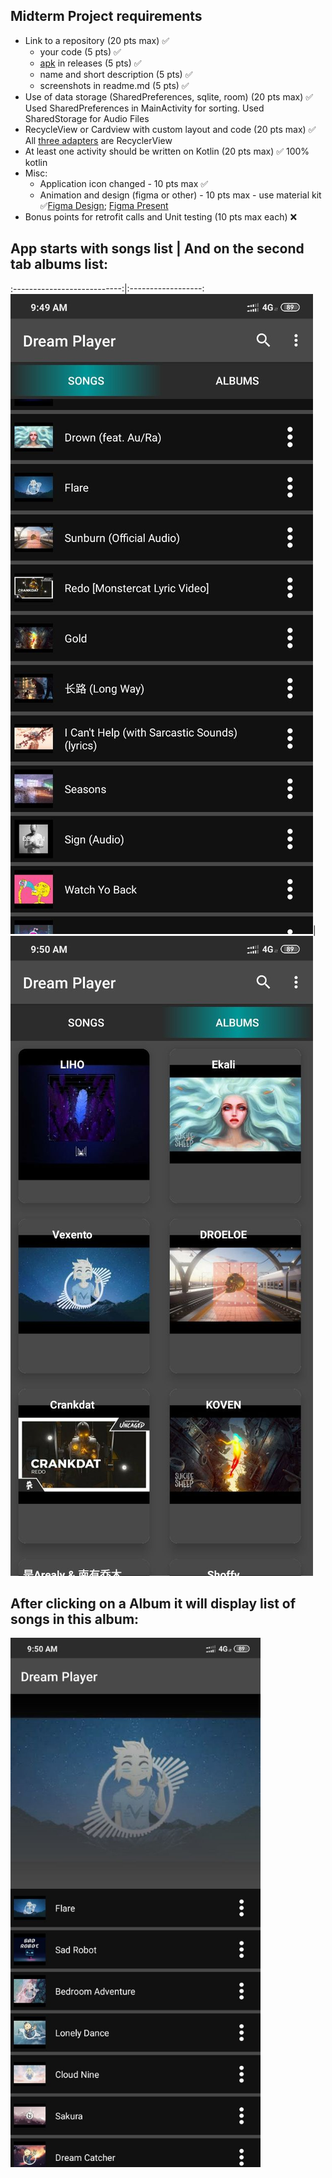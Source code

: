 ## Midterm Project requirements
* Link to a repository (20 pts max) ✅
  * your code (5 pts) ✅
  * [apk](releases/Dream%20Player%20-%201.0.0.apk) in releases (5 pts) ✅
  * name and short description (5 pts) ✅
  * screenshots in readme.md (5 pts) ✅
* Use of data storage (SharedPreferences, sqlite, room) (20 pts max) ✅ Used SharedPreferences in MainActivity for sorting. Used SharedStorage for Audio Files
* RecycleView or Cardview with custom layout and code (20 pts max) ✅ All [three adapters](app/src/main/java/com/example/dreamplayer/adapter) are RecyclerView
* At least one activity should be written on Kotlin (20 pts max) ✅ 100% kotlin
* Misc:
  * Application icon changed  - 10 pts max ✅
  * Animation and design (figma or other) - 10 pts max - use material kit ✅[Figma Design](https://www.figma.com/file/Dzu0dTdNDn2O7xfExjS8C6/Main?node-id=0%3A1); [Figma Present](https://www.figma.com/proto/Dzu0dTdNDn2O7xfExjS8C6/Main?node-id=2%3A0&scaling=scale-down)
* Bonus points for retrofit calls and Unit testing (10 pts max each) ❌

## App starts with songs list | And on the second tab albums list:
:---------------------------:|:------------------:
![](screenshots/songs.jpg)|![](screenshots/album.jpg) 
<br />

## After clicking on a Album it will display list of songs in this album:
 <img align="left" width="400" src="screenshots/album_details.jpg">
